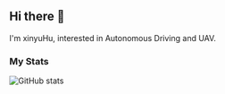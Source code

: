## Hi there 👋
I'm xinyuHu, interested in Autonomous Driving and UAV.
### My Stats 
![GitHub stats](https://github-readme-stats.vercel.app/api?username=aahuhu)

<!--
**aahuhu/aahuhu** is a ✨ _special_ ✨ repository because its `README.md` (this file) appears on your GitHub profile.

Here are some ideas to get you started:

- 🔭 I’m currently working on ...
- 🌱 I’m currently learning ...
- 👯 I’m looking to collaborate on ...
- 🤔 I’m looking for help with ...
- 💬 Ask me about ...
- 📫 How to reach me: ...
- 😄 Pronouns: ...
- ⚡ Fun fact: ...
-->


